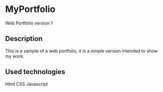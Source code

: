 # MyPortfolio
Web Portfolio version 1

## Description

This is a sample of a web portfolio, it is a simple version intended to show my work.

## Used technologies

Html
CSS
Javascript

